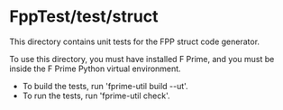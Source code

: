 # FppTest/test/struct

This directory contains unit tests for the FPP struct code generator.

To use this directory, you must have installed F Prime, and you must be inside 
the F Prime Python virtual environment.

* To build the tests, run 'fprime-util build --ut'.
* To run the tests, run 'fprime-util check'.
